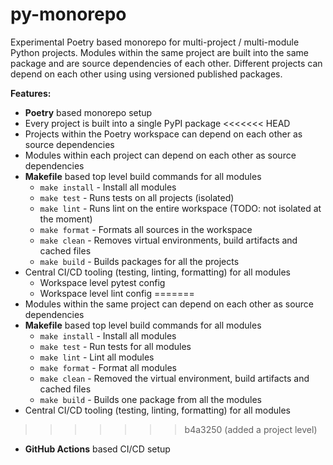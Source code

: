 # py-monorepo

Experimental Poetry based monorepo for multi-project / multi-module Python projects. Modules within the same project
are built into the same package and are source dependencies of each other. Different projects can depend on each other
using using versioned published packages.

**Features:**
- **Poetry** based monorepo setup
- Every project is built into a single PyPI package
<<<<<<< HEAD
- Projects within the Poetry workspace can depend on each other as source dependencies
- Modules within each project can depend on each other as source dependencies
- **Makefile** based top level build commands for all modules
  - `make install` - Install all modules
  - `make test` - Runs tests on all projects (isolated)
  - `make lint` - Runs lint on the entire workspace (TODO: not isolated at the moment)
  - `make format` - Formats all sources in the workspace
  - `make clean` - Removes virtual environments, build artifacts and cached files
  - `make build` - Builds packages for all the projects
- Central CI/CD tooling (testing, linting, formatting) for all modules
  - Workspace level pytest config
  - Workspace level lint config
=======
- Modules within the same project can depend on each other as source dependencies
- **Makefile** based top level build commands for all modules
  - `make install` - Install all modules
  - `make test` - Run tests for all modules
  - `make lint` - Lint all modules
  - `make format` - Format all modules
  - `make clean` - Removed the virtual environment, build artifacts and cached files
  - `make build` - Builds one package from all the modules
- Central CI/CD tooling (testing, linting, formatting) for all modules
>>>>>>> b4a3250 (added a project level)
- **GitHub Actions** based CI/CD setup

